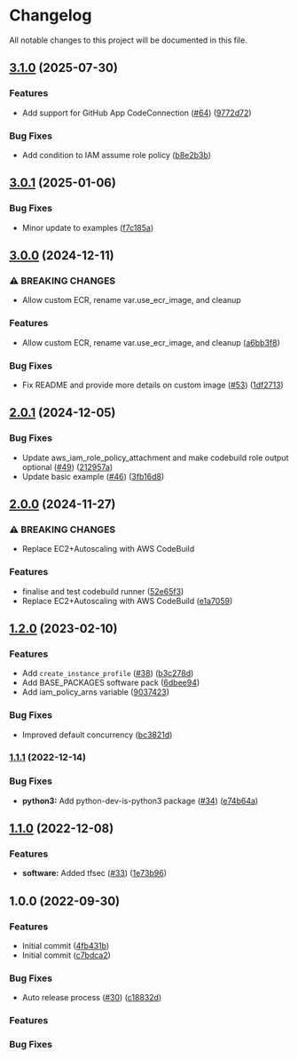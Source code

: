 # Changelog

All notable changes to this project will be documented in this file.

## [3.1.0](https://github.com/cloudandthings/terraform-aws-github-runners/compare/v3.0.1...v3.1.0) (2025-07-30)


### Features

* Add support for GitHub App CodeConnection ([#64](https://github.com/cloudandthings/terraform-aws-github-runners/issues/64)) ([9772d72](https://github.com/cloudandthings/terraform-aws-github-runners/commit/9772d72961a8cda346cf253f50323245700b4a90))


### Bug Fixes

* Add condition to IAM assume role policy ([b8e2b3b](https://github.com/cloudandthings/terraform-aws-github-runners/commit/b8e2b3b9fb3ccd9ed52e14bdd4b359ab7f57fca7))

## [3.0.1](https://github.com/cloudandthings/terraform-aws-github-runners/compare/v3.0.0...v3.0.1) (2025-01-06)


### Bug Fixes

* Minor update to examples ([f7c185a](https://github.com/cloudandthings/terraform-aws-github-runners/commit/f7c185a196055aacc2021ff8819a75555a005b89))

## [3.0.0](https://github.com/cloudandthings/terraform-aws-github-runners/compare/v2.0.1...v3.0.0) (2024-12-11)


### ⚠ BREAKING CHANGES

* Allow custom ECR, rename var.use_ecr_image, and cleanup

### Features

* Allow custom ECR, rename var.use_ecr_image, and cleanup ([a6bb3f8](https://github.com/cloudandthings/terraform-aws-github-runners/commit/a6bb3f865299d6194f6ac5106c9a13f4b07224c2))


### Bug Fixes

* Fix README and provide more details on custom image ([#53](https://github.com/cloudandthings/terraform-aws-github-runners/issues/53)) ([1df2713](https://github.com/cloudandthings/terraform-aws-github-runners/commit/1df2713d71be2faa71167ba630842cdf7b38b2e1))

## [2.0.1](https://github.com/cloudandthings/terraform-aws-github-runners/compare/v2.0.0...v2.0.1) (2024-12-05)


### Bug Fixes

* Update aws_iam_role_policy_attachment and make codebuild role output optional ([#49](https://github.com/cloudandthings/terraform-aws-github-runners/issues/49)) ([212957a](https://github.com/cloudandthings/terraform-aws-github-runners/commit/212957a6487733e222c286b89c2ea584a120c3b8))
* Update basic example ([#46](https://github.com/cloudandthings/terraform-aws-github-runners/issues/46)) ([3fb16d8](https://github.com/cloudandthings/terraform-aws-github-runners/commit/3fb16d894795e4769581a97927a4e73b68be765e))

## [2.0.0](https://github.com/cloudandthings/terraform-aws-github-runners/compare/v1.2.0...v2.0.0) (2024-11-27)


### ⚠ BREAKING CHANGES

* Replace EC2+Autoscaling with AWS CodeBuild

### Features

* finalise and test codebuild runner ([52e65f3](https://github.com/cloudandthings/terraform-aws-github-runners/commit/52e65f36b2cb31389e2d875e4d4c47291e683cd5))
* Replace EC2+Autoscaling with AWS CodeBuild ([e1a7059](https://github.com/cloudandthings/terraform-aws-github-runners/commit/e1a70595e31cff5c62ab429ef20fa71e0d2754c0))

## [1.2.0](https://github.com/cloudandthings/terraform-aws-github-runners/compare/v1.1.1...v1.2.0) (2023-02-10)


### Features

* Add `create_instance_profile` ([#38](https://github.com/cloudandthings/terraform-aws-github-runners/issues/38)) ([b3c278d](https://github.com/cloudandthings/terraform-aws-github-runners/commit/b3c278d568ec5ad575e7e1a5ce659067bcedf9b1))
* Add BASE_PACKAGES software pack ([6dbee94](https://github.com/cloudandthings/terraform-aws-github-runners/commit/6dbee94e533ec03517cf054b988bcbeed0a5b416))
* Add iam_policy_arns variable ([9037423](https://github.com/cloudandthings/terraform-aws-github-runners/commit/9037423ad4bdfc4cd402c15abc8a2b0162686f17))


### Bug Fixes

* Improved default concurrency ([bc3821d](https://github.com/cloudandthings/terraform-aws-github-runners/commit/bc3821d66df152a07d0c89811e6e4258d6e32892))

### [1.1.1](https://github.com/cloudandthings/terraform-aws-github-runners/compare/v1.1.0...v1.1.1) (2022-12-14)


### Bug Fixes

* **python3:** Add python-dev-is-python3 package ([#34](https://github.com/cloudandthings/terraform-aws-github-runners/issues/34)) ([e74b64a](https://github.com/cloudandthings/terraform-aws-github-runners/commit/e74b64a983a0dca8455c2752fe0d7ffe949dbfcb))

## [1.1.0](https://github.com/cloudandthings/terraform-aws-github-runners/compare/v1.0.1...v1.1.0) (2022-12-08)


### Features

* **software:** Added tfsec ([#33](https://github.com/cloudandthings/terraform-aws-github-runners/issues/33)) ([1e73b96](https://github.com/cloudandthings/terraform-aws-github-runners/commit/1e73b964669e9ba41772e5e910811af6fb009958))

## 1.0.0 (2022-09-30)


### Features

* Initial commit ([4fb431b](https://github.com/cloudandthings/terraform-aws-github-runners/commit/4fb431bf4666acbbcb36ac4eceea0304b226e54f))
* Initial commit ([c7bdca2](https://github.com/cloudandthings/terraform-aws-github-runners/commit/c7bdca2a69e4c06ef3cee669a6523e8f0936fb93))


### Bug Fixes

* Auto release process ([#30](https://github.com/cloudandthings/terraform-aws-github-runners/issues/30)) ([c18832d](https://github.com/cloudandthings/terraform-aws-github-runners/commit/c18832d8601e41276027ba4f63482d078703cd99))

### Features

### Bug Fixes
